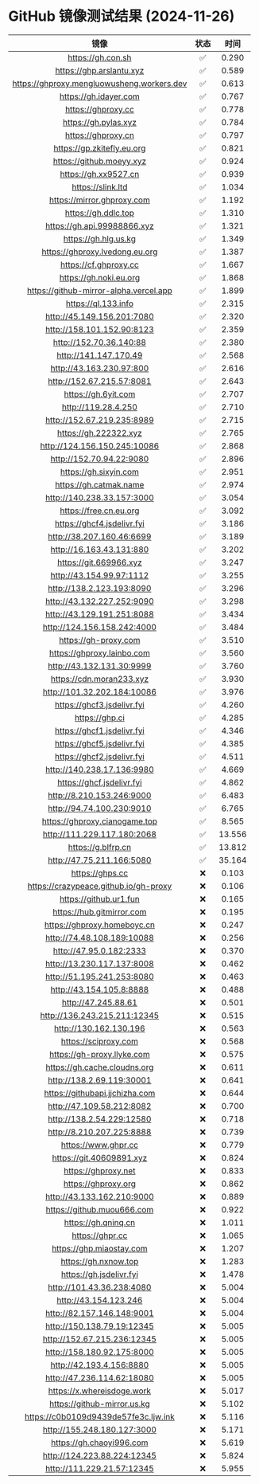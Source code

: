 # GitHub 镜像测试结果 (2024-11-26)

|  镜像  |  状态  |  时间  |
| :----: | :----: | :----: |
| https://gh.con.sh | ✅ | 0.290 |
| https://ghp.arslantu.xyz | ✅ | 0.589 |
| https://ghproxy.mengluowusheng.workers.dev | ✅ | 0.613 |
| https://gh.idayer.com | ✅ | 0.767 |
| https://ghproxy.cc | ✅ | 0.778 |
| https://gh.pylas.xyz | ✅ | 0.784 |
| https://ghproxy.cn | ✅ | 0.797 |
| https://gp.zkitefly.eu.org | ✅ | 0.821 |
| https://github.moeyy.xyz | ✅ | 0.924 |
| https://gh.xx9527.cn | ✅ | 0.939 |
| https://slink.ltd | ✅ | 1.034 |
| https://mirror.ghproxy.com | ✅ | 1.192 |
| https://gh.ddlc.top | ✅ | 1.310 |
| https://gh.api.99988866.xyz | ✅ | 1.321 |
| https://gh.hlg.us.kg | ✅ | 1.349 |
| https://ghproxy.lvedong.eu.org | ✅ | 1.387 |
| https://cf.ghproxy.cc | ✅ | 1.667 |
| https://gh.noki.eu.org | ✅ | 1.868 |
| https://github-mirror-alpha.vercel.app | ✅ | 1.899 |
| https://ql.133.info | ✅ | 2.315 |
| http://45.149.156.201:7080 | ✅ | 2.320 |
| http://158.101.152.90:8123 | ✅ | 2.359 |
| http://152.70.36.140:88 | ✅ | 2.380 |
| http://141.147.170.49 | ✅ | 2.568 |
| http://43.163.230.97:800 | ✅ | 2.616 |
| http://152.67.215.57:8081 | ✅ | 2.643 |
| https://gh.6yit.com | ✅ | 2.707 |
| http://119.28.4.250 | ✅ | 2.710 |
| http://152.67.219.235:8989 | ✅ | 2.715 |
| https://gh.222322.xyz | ✅ | 2.765 |
| http://124.156.150.245:10086 | ✅ | 2.868 |
| http://152.70.94.22:9080 | ✅ | 2.896 |
| https://gh.sixyin.com | ✅ | 2.951 |
| https://gh.catmak.name | ✅ | 2.974 |
| http://140.238.33.157:3000 | ✅ | 3.054 |
| https://free.cn.eu.org | ✅ | 3.092 |
| https://ghcf4.jsdelivr.fyi | ✅ | 3.186 |
| http://38.207.160.46:6699 | ✅ | 3.189 |
| http://16.163.43.131:880 | ✅ | 3.202 |
| https://git.669966.xyz | ✅ | 3.247 |
| http://43.154.99.97:1112 | ✅ | 3.255 |
| http://138.2.123.193:8090 | ✅ | 3.296 |
| http://43.132.227.252:9090 | ✅ | 3.298 |
| http://43.129.191.251:8088 | ✅ | 3.434 |
| http://124.156.158.242:4000 | ✅ | 3.484 |
| https://gh-proxy.com | ✅ | 3.510 |
| https://ghproxy.lainbo.com | ✅ | 3.560 |
| http://43.132.131.30:9999 | ✅ | 3.760 |
| https://cdn.moran233.xyz | ✅ | 3.930 |
| http://101.32.202.184:10086 | ✅ | 3.976 |
| https://ghcf3.jsdelivr.fyi | ✅ | 4.260 |
| https://ghp.ci | ✅ | 4.285 |
| https://ghcf1.jsdelivr.fyi | ✅ | 4.346 |
| https://ghcf5.jsdelivr.fyi | ✅ | 4.385 |
| https://ghcf2.jsdelivr.fyi | ✅ | 4.511 |
| http://140.238.17.136:9980 | ✅ | 4.669 |
| https://ghcf.jsdelivr.fyi | ✅ | 4.862 |
| http://8.210.153.246:9000 | ✅ | 6.483 |
| http://94.74.100.230:9010 | ✅ | 6.765 |
| https://ghproxy.cianogame.top | ✅ | 8.565 |
| http://111.229.117.180:2068 | ✅ | 13.556 |
| https://g.blfrp.cn | ✅ | 13.812 |
| http://47.75.211.166:5080 | ✅ | 35.164 |
| https://ghps.cc | ❌ | 0.103 |
| https://crazypeace.github.io/gh-proxy | ❌ | 0.106 |
| https://github.ur1.fun | ❌ | 0.165 |
| https://hub.gitmirror.com | ❌ | 0.195 |
| https://ghproxy.homeboyc.cn | ❌ | 0.247 |
| http://74.48.108.189:10088 | ❌ | 0.256 |
| http://47.95.0.182:2333 | ❌ | 0.370 |
| http://13.230.117.137:8008 | ❌ | 0.462 |
| http://51.195.241.253:8080 | ❌ | 0.463 |
| http://43.154.105.8:8888 | ❌ | 0.488 |
| http://47.245.88.61 | ❌ | 0.501 |
| http://136.243.215.211:12345 | ❌ | 0.515 |
| http://130.162.130.196 | ❌ | 0.563 |
| https://sciproxy.com | ❌ | 0.568 |
| https://gh-proxy.llyke.com | ❌ | 0.575 |
| https://gh.cache.cloudns.org | ❌ | 0.611 |
| http://138.2.69.119:30001 | ❌ | 0.641 |
| https://githubapi.jjchizha.com | ❌ | 0.644 |
| http://47.109.58.212:8082 | ❌ | 0.700 |
| http://138.2.54.229:12580 | ❌ | 0.718 |
| http://8.210.207.225:8888 | ❌ | 0.739 |
| https://www.ghpr.cc | ❌ | 0.779 |
| https://git.40609891.xyz | ❌ | 0.824 |
| https://ghproxy.net | ❌ | 0.833 |
| https://ghproxy.org | ❌ | 0.862 |
| http://43.133.162.210:9000 | ❌ | 0.889 |
| https://github.muou666.com | ❌ | 0.922 |
| https://gh.qninq.cn | ❌ | 1.011 |
| https://ghpr.cc | ❌ | 1.065 |
| https://ghp.miaostay.com | ❌ | 1.207 |
| https://gh.nxnow.top | ❌ | 1.283 |
| https://gh.jsdelivr.fyi | ❌ | 1.478 |
| http://101.43.36.238:4080 | ❌ | 5.004 |
| http://43.154.123.246 | ❌ | 5.004 |
| http://82.157.146.148:9001 | ❌ | 5.004 |
| http://150.138.79.19:12345 | ❌ | 5.005 |
| http://152.67.215.236:12345 | ❌ | 5.005 |
| http://158.180.92.175:8000 | ❌ | 5.005 |
| http://42.193.4.156:8880 | ❌ | 5.005 |
| http://47.236.114.62:18080 | ❌ | 5.005 |
| https://x.whereisdoge.work | ❌ | 5.017 |
| https://github-mirror.us.kg | ❌ | 5.102 |
| https://c0b0109d9439de57fe3c.ljw.ink | ❌ | 5.116 |
| http://155.248.180.127:3000 | ❌ | 5.171 |
| https://gh.chaoyi996.com | ❌ | 5.619 |
| http://124.223.88.224:12345 | ❌ | 5.824 |
| http://111.229.21.57:12345 | ❌ | 5.955 |
